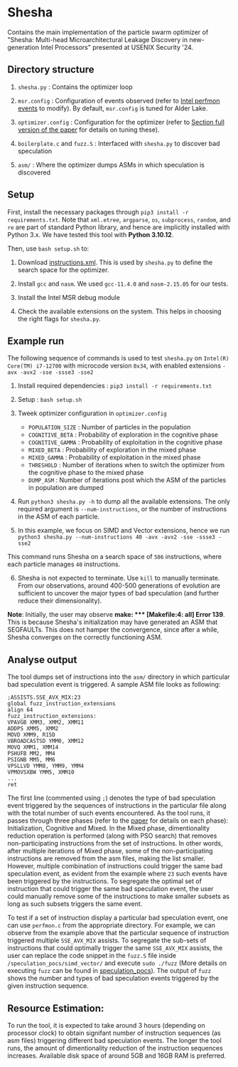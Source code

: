 # Shesha

Contains the main implementation of the particle swarm optimizer of "Shesha: Multi-head Microarchitectural Leakage Discovery in new-generation Intel Processors" presented at USENIX Security '24.


## Directory structure

1. `shesha.py`  : Contains the optimizer loop

2. `msr.config` : Configuration of events observed (refer to [Intel perfmon events](https://perfmon-events.intel.com/) to modify). By default, `msr.config` is tuned for Alder Lake.

3. `optimizer.config` : Configuration for the optimizer (refer to [Section full version of the paper](https://arxiv.org/abs/2406.06034) for details on tuning these).

4. `boilerplate.c` and `fuzz.S` : Interfaced with `shesha.py` to discover bad speculation

5. `asm/` : Where the optimizer dumps ASMs in which speculation is discovered

## Setup

First, install the necessary packages through `pip3 install -r requirements.txt`. Note that `xml.etree`, `argparse`, `os`, `subprocess`, `random`, and `re` are part of standard Python library, and hence are implicitly installed with Python 3.x. We have tested this tool with **Python 3.10.12**.

Then, use `bash setup.sh` to:

1. Download [instructions.xml](https://uops.info/). This is used by `shesha.py` to define the search space for the optimizer.

2. Install `gcc` and `nasm`. We used `gcc-11.4.0` and `nasm-2.15.05` for our tests.

3. Install the Intel MSR debug module

4. Check the available extensions on the system. This helps in choosing the right flags for `shesha.py`.


## Example run

The following sequence of commands is used to test `shesha.py` on `Intel(R) Core(TM) i7-12700` with microcode version `0x34`, with enabled extensions `-avx -avx2 -sse -ssse3 -sse2`

1. Install required dependencies : `pip3 install -r requirements.txt`

2. Setup : `bash setup.sh`

3. Tweek optimizer configuration in `optimizer.config`

   - `POPULATION_SIZE` : Number of particles in the population 
   - `COGNITIVE_BETA`  : Probability of exploration in the cognitive phase
   - `COGNITIVE_GAMMA` : Probability of exploitation in the cognitive phase
   - `MIXED_BETA`      : Probability of exploration in the mixed phase
   - `MIXED_GAMMA`     : Probability of exploitation in the mixed phase
   - `THRESHOLD`       : Number of iterations when to switch the optimizer from the cognitive phase to the mixed phase
   - `DUMP_ASM`        : Number of iterations post which the ASM of the particles in population are dumped

4. Run `python3 shesha.py -h` to dump all the available extensions. The only required argument is `--num-instructions`, or the number of instructions in the ASM of each particle.

5. In this example, we focus on SIMD and Vector extensions, hence we run `python3 shesha.py --num-instructions 40 -avx -avx2 -sse -ssse3 -sse2`

  This command runs Shesha on a search space of `586` instructions, where each particle manages `40` instructions.

6. Shesha is not expected to terminate. Use `kill` to manually terminate. From our observations, around 400-500 generations of evolution are sufficient to uncover the major types of bad speculation (and further reduce their dimensionality).

**Note**: Initially, the user may observe **make: *** [Makefile:4: all] Error 139**. This is because Shesha's initialization may have generated an ASM that SEGFAULTs. This does not hamper the convergence, since after a while, Shesha converges on the correctly functioning ASM.

## Analyse output

The tool dumps set of instructions into the `asm/` directory in which particular bad speculation event is triggered. A sample ASM file looks as following:
```
;ASSISTS.SSE_AVX_MIX:23
global fuzz_instruction_extensions
align 64
fuzz_instruction_extensions:
VPAVGB XMM3, XMM2, XMM11
ADDPS XMM5, XMM2
MOVD XMM9, R15D
VBROADCASTSD YMM0, XMM12
MOVQ XMM1, XMM14
PSHUFB MM2, MM4
PSIGNB MM5, MM6
VPSLLVD YMM8, YMM9, YMM4
VPMOVSXBW YMM5, XMM10
...
ret
``` 
The first line (commented using `;`) denotes the type of bad speculation event triggered by the sequences of instructions in the particular file along with the total number of such events encountered. As the tool runs, it passes through three phases (refer to the [paper](https://www.usenix.org/conference/usenixsecurity24/presentation/chakraborty) for details on each phase): Initialization, Cognitive and Mixed. In the Mixed phase, dimentionality reduction operation is performed (along with PSO search) that removes non-participating instructions from the set of instructions. In other words, after multiple iterations of Mixed phase, some of the non-participating instructions are removed from the asm files, making the list smaller. However, multiple combination of instructions could trigger the same bad speculation event, as evident from the example where `23` such events have been triggered by the instructions. To segregate the optimal set of instruction that could trigger the same bad speculation event, the user could manually remove some of the instructions to make smaller subsets as long as such subsets triggers the same event. 

To test if a set of instruction display a particular bad speculation event, one can use `perfmon.c` from the appropriate directory. For example, we can observe from the example above that the particular sequence of instruction triggered multiple `SSE_AVX_MIX` assists. To segregate the sub-sets of instructions that could optimally trigger the same `SSE_AVX_MIX` assists, the user can replace the code snippet in the `fuzz.S` file inside `/speculation_pocs/simd_vector/` and execute `sudo ./fuzz` (More details on executing `fuzz` can be found in [speculation_pocs](../speculation_pocs/README.md)). The output of `fuzz` shows the number and types of bad speculation events triggered by the given instruction sequence.

## Resource Estimation:
To run the tool, it is expected to take around 3 hours (depending on processor clock) to obtain signifant number of instruction sequences (as asm files) triggering different bad speculation events. The longer the tool runs, the amount of dimentionality reduction of the instruction sequences increases. Available disk space of around 5GB and 16GB RAM is preferred. 

